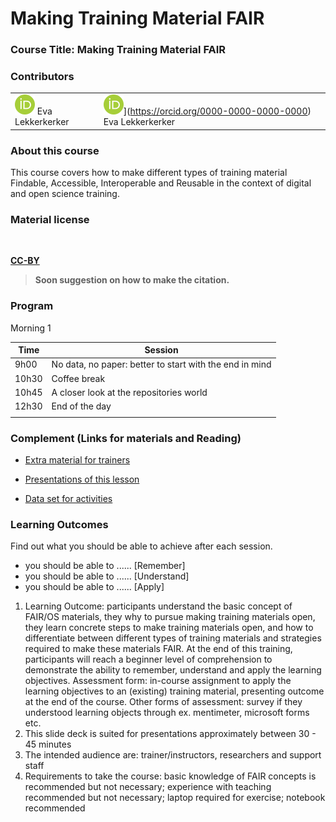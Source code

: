 # Making Training Material FAIR

### Course Title: Making Training Material FAIR

### Contributors

|  |  |
|--|--|
|[![ORCID](https://raw.githubusercontent.com/vibbits/rdm-introductory-course/main/images/logos/32px-ORCID_iD.svg.png)](https://orcid.org/0000-0000-0000-0000) Eva Lekkerkerker | ![ORCID](https://raw.githubusercontent.com/vibbits/rdm-introductory-course/main/images/logos/32px-ORCID_iD.svg.png)](https://orcid.org/0000-0000-0000-0000) Eva Lekkerkerker |

### About this course

This course covers how to make different types of training material Findable, Accessible, Interoperable and Reusable in the context of digital and open science training. 


### Material license

<img src="https://raw.githubusercontent.com/vibbits/rdm-course-2022/main/images/logos/CC-by.png" title="" alt="" width="143">

[**CC-BY**](https://creativecommons.org/licenses/by/4.0/)

> **Soon suggestion on how to make the citation.**

### Program

Morning 1

| Time  | Session                                                                   |
| ----- | ------------------------------------------------------------------------- |
| 9h00  | No data, no paper: better to start with the end in mind                   |
| 10h30 | Coffee break                                                              |
| 10h45 | A closer look at the repositories world                                   |
| 12h30 | End of the day                                                            |
                                                          |


### Complement (Links for materials and Reading)

- [Extra material for trainers](link)

- [Presentations of this lesson](link)

- [Data set for activities](link)

### Learning Outcomes

Find out what you should be able to achieve after each session.

- you should be able to ...... [Remember]
- you should be able to ...... [Understand]
- you should be able to ...... [Apply]

1) Learning Outcome: participants understand the basic concept of FAIR/OS materials, they why to pursue making training materials open, they learn concrete steps to make training materials open, and how to differentiate between different types of training materials and strategies required to make these materials FAIR. At the end of this training, participants will reach a beginner level of comprehension to demonstrate the ability to remember, understand and apply the learning objectives. Assessment form: in-course assignment to apply the learning objectives to an (existing) training material, presenting outcome at the end of the course. Other forms of assessment: survey if they understood learning objects through ex. mentimeter, microsoft forms etc. 
2) This slide deck is suited for presentations approximately between 30 - 45 minutes
3) The intended audience are: trainer/instructors, researchers and support staff
4) Requirements to take the course: basic knowledge of FAIR concepts is recommended but not necessary; experience with teaching recommended but not necessary; laptop required for exercise; notebook recommended

